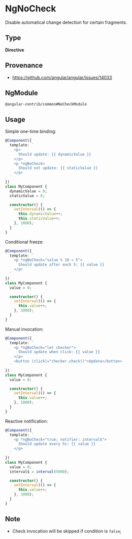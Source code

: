 # NgNoCheck

Disable automatical change detection for certain fragments.

## Type

**Directive**

## Provenance

+ https://github.com/angular/angular/issues/14033

## NgModule

`@angular-contrib/common#NoCheckModule`

## Usage

Simple one-time binding:

```typescript
@Component({
  template: `
    <p>
      Should update: {{ dynamicValue }}
    </p>
    <p *ngNoCheck>
      Should not update: {{ staticValue }}
    </p>
  `
})
class MyComponent {
  dynamicValue = 0;
  staticValue = 0;

  constructor() {
    setInterval(() => {
      this.dynamicValue++;
      this.staticValue++;
    }, 1000);
  }
}
```

Conditional freeze:

```typescript
@Component({
  template: `
    <p *ngNoCheck="value % 10 < 5">
      Should update after each 5: {{ value }}
    </p>
  `
})
class MyComponent {
  value = 0;

  constructor() {
    setInterval(() => {
      this.value++;
    }, 1000);
  }
}
```

Manual invocation:

```typescript
@Component({
  template: `
    <p *ngNoCheck="let checker">
      Should update when click: {{ value }}
    </p>
    <button (click)="checker.check()">Update</button>
  `
})
class MyComponent {
  value = 0;

  constructor() {
    setInterval(() => {
      this.value++;
    }, 1000);
  }
}
```

Reactive notification:

```typescript
@Component({
  template: `
    <p *ngNoCheck="true; notifier: interval$">
      Should update every 5s: {{ value }}
    </p>
  `
})
class MyComponent {
  value = 0;
  interval$ = interval(5000);

  constructor() {
    setInterval(() => {
      this.value++;
    }, 1000);
  }
}
```

## Note

+ Check invocation will be skipped if condition is `false`;
